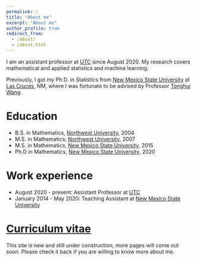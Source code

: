 ```yaml
---
permalink: /
title: "About me"
excerpt: "About me"
author_profile: true
redirect_from: 
  - /about/
  - /about.html
---
```


I am an assistant professor at  [UTC](https://www.utc.edu/) since August 2020. My research covers mathematical and applied statistics and machine learning.

Previously, I got my Ph.D. in Statistics from  [New Mexico State University](https://www.nmsu.edu/) at [Las Cruces](https://www.las-cruces.org/), NM, where I was fortunate to be advised by Professor  [Tonghui Wang](https://math.nmsu.edu/tenure-track-faculty/name/tonghui-tony-wang/). 


Education
======
* B.S. in Mathematics, [Northwest University](www.nwu.edu.cn), 2004
* M.S. in Mathematics, [Northwest University](www.nwu.edu.cn), 2007
* M.S. in Mathematics, [New Mexico State University](www.nmsu.edu), 2015
* Ph.D in Mathematics, [New Mexico State University](www.nmsu.edu), 2020

Work experience
======
* August 2020 - present: Assistant Professor at [UTC](www.utc.edu) 
* January 2014 - May 2020: Teaching Assistant at [ New Mexico State University](www.nmsu.edu)
  



  
[Curriculum vitae](https://www.overleaf.com/read/vmypjsfhddmt)
======


This site is new and still under construction, more pages will come out soon. Please check it back if you are willing to know more about me.


